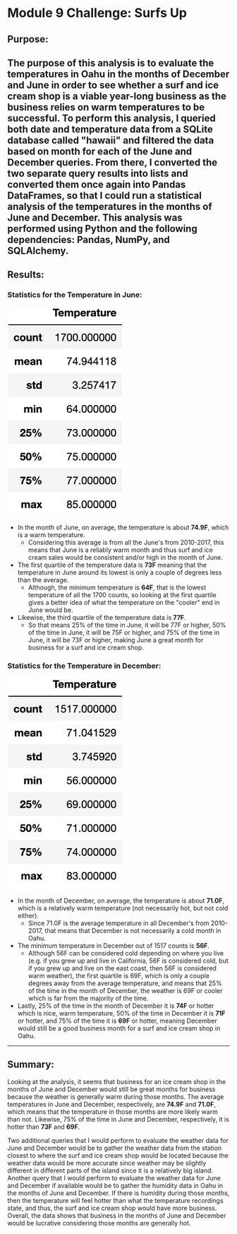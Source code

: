 # Module 9 Challenge: Surfs Up

## Purpose:
The purpose of this analysis is to evaluate the temperatures in Oahu in the months of December and June in order to see whether a surf and ice cream shop is a viable year-long business as the business relies on warm temperatures to be successful. To perform this analysis, I queried both date and temperature data from a SQLite database called "hawaii" and filtered the data based on month for each of the June and December queries. From there, I converted the two separate query results into lists and converted them once again into Pandas DataFrames, so that I could run a statistical analysis of the temperatures in the months of June and December. This analysis was performed using Python and the following dependencies: Pandas, NumPy, and SQLAlchemy.
---
## Results:

### Statistics for the Temperature in June:
![June_Stats](https://github.com/mbroad1/Module-9-Surfs-Up/blob/main/Images/june_stats.png)
- In the month of June, on average, the temperature is about **74.9F**, which is a warm temperature.
  - Considering this average is from all the June's from 2010-2017, this means that June is a reliably warm month and thus surf and ice cream sales would be consistent and/or high in the month of June.
- The first quartile of the temperature data is **73F** meaning that the temperature in June around its lowest is only a couple of degrees less than the average.
  - Although, the minimum temperature is **64F**, that is the lowest temperature of all the 1700 counts, so looking at the first quartile gives a better idea of what the temperature on the "cooler" end in June would be.
-  Likewise, the third quartile of the temperature data is **77F**.
    -  So that means 25% of the time in June, it will be 77F or higher, 50% of the time in June, it will be 75F or higher, and 75% of the time in June, it will be 73F or higher, making June a great month for business for a surf and ice cream shop.

### Statistics for the Temperature in December:
![Dec_Stats](https://github.com/mbroad1/Module-9-Surfs-Up/blob/main/Images/dec_stats.png)
- In the month of December, on average, the temperature is about **71.0F**, which is a relatively warm temperature (not necessarily hot, but not cold either).
  - Since 71.0F is the average temperature in all December's from 2010-2017, that means that December is not necessarily a cold month in Oahu.
- The minimum temperature in December out of 1517 counts is **56F**.
  - Although 56F can be considered cold depending on where you live (e.g. if you grew up and live in California, 56F is considered cold, but if you grew up and live on the east coast, then 56F is considered warm weather), the first quartile is 69F, which is only a couple degrees away from the average temperature, and means that 25% of the time in the month of December, the weather is 69F or cooler which is far from the majority of the time.
- Lastly, 25% of the time in the month of December it is **74F** or hotter which is nice, warm temperature, 50% of the time in December it is **71F** or hotter, and 75% of the time it is **69F** or hotter, meaning December would still be a good business month for a surf and ice cream shop in Oahu.
---

## Summary:
Looking at the analysis, it seems that business for an ice cream shop in the months of June and December would still be great months for business because the weather is generally warm during those months. The average temperatures in June and December, respectively, are **74.9F** and **71.0F**, which means that the temperature in those months are more likely warm than not. Likewise, 75% of the time in June and December, respectively, it is hotter than **73F** and **69F**.

Two additional queries that I would perform to evaluate the weather data for June and December would be to gather the weather data from the station closest to where the surf and ice cream shop would be located because the weather data would be more accurate since weather may be slightly different in different parts of the island since it is a relatively big island. Another query that I would perform to evaluate the weather data for June and December if available would be to gather the humidity data in Oahu in the months of June and December. If there is humidity during those months, then the temperature will feel hotter than what the temperature recordings state, and thus, the surf and ice cream shop would have more business. Overall, the data shows that business in the months of June and December would be lucrative considering those months are generally hot.
